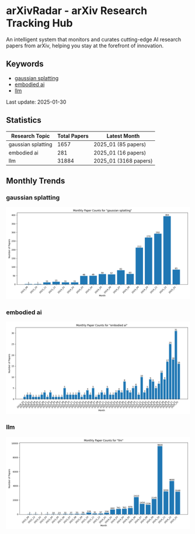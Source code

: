 # arXivRadar - arXiv Research Tracking Hub
An intelligent system that monitors and curates cutting-edge AI research papers from arXiv, helping you stay at the forefront of innovation.

## Keywords

- [gaussian splatting](gaussian_splatting/)
- [embodied ai](embodied_ai/)
- [llm](llm/)

Last update: 2025-01-30

## Statistics

| Research Topic | Total Papers | Latest Month |
| --- | --- | --- |
| gaussian splatting | 1657 | 2025_01 (85 papers) |
| embodied ai | 281 | 2025_01 (16 papers) |
| llm | 31884 | 2025_01 (3168 papers) |

## Monthly Trends

### gaussian splatting

![Monthly Paper Counts for gaussian splatting](gaussian_splatting/monthly_stats.png)

### embodied ai

![Monthly Paper Counts for embodied ai](embodied_ai/monthly_stats.png)

### llm

![Monthly Paper Counts for llm](llm/monthly_stats.png)

